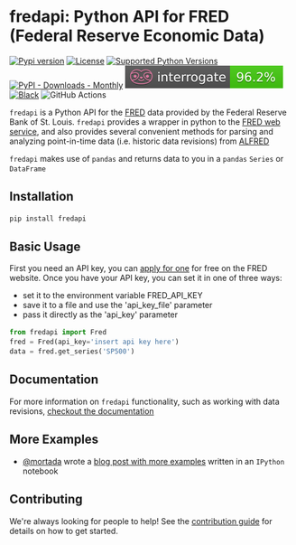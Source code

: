 # fredapi: Python API for FRED (Federal Reserve Economic Data)
<!-- badges: start -->

[![Pypi version](https://img.shields.io/pypi/v/fredapi.svg)](https://pypi.python.org/pypi/fredapi/)
[![License](https://img.shields.io/badge/License-Apache_2.0-blue.svg)](https://opensource.org/licenses/Apache-2.0)
[![Supported Python Versions](https://img.shields.io/pypi/pyversions/fredapi)](https://pypi.python.org/pypi/fredapi)
[![PyPI - Downloads - Monthly](https://img.shields.io/pypi/dm/fredapi.svg)](https://pypi.python.org/pypi/fredapi)
[![Interrogate](docs/_static/interrogate_badge.svg)](https://interrogate.readthedocs.io/en/latest/)
[![Black](https://img.shields.io/badge/code%20style-black-000000.svg)](https://github.com/psf/black)
![GitHub Actions](https://img.shields.io/badge/githubactions-%232671E5.svg?style=flat&logo=githubactions&logoColor=white)

<!-- badges: end -->

`fredapi` is a Python API for the [FRED](http://research.stlouisfed.org/fred2/) data provided by the
Federal Reserve Bank of St. Louis. `fredapi` provides a wrapper in python to the
[FRED web service](http://api.stlouisfed.org/docs/fred/), and also provides several convenient methods
for parsing and analyzing point-in-time data (i.e. historic data revisions) from [ALFRED](http://research.stlouisfed.org/tips/alfred/)

`fredapi` makes use of `pandas` and returns data to you in a `pandas` `Series` or `DataFrame`

## Installation

```sh
pip install fredapi
```

## Basic Usage

First you need an API key, you can [apply for one](http://api.stlouisfed.org/api_key.html) for free on the FRED website.
Once you have your API key, you can set it in one of three ways:

* set it to the environment variable FRED_API_KEY
* save it to a file and use the 'api_key_file' parameter
* pass it directly as the 'api_key' parameter

```python
from fredapi import Fred
fred = Fred(api_key='insert api key here')
data = fred.get_series('SP500')
```

## Documentation

For more information on `fredapi` functionality, such as working with data revisions, [checkout the documentation](https://gw-moore.github.io/fredapi/index.html)

## More Examples
- [@mortada](https://github.com/mortada) wrote a [blog post with more examples](http://mortada.net/python-api-for-fred.html) written in an `IPython` notebook

## Contributing

We're always looking for people to help! See the [contribution guide](https://gw-moore.github.io/fredapi/references/contributing.html) for details on how to get started.
